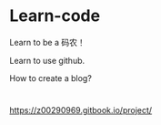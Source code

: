 Learn-code
==========

Learn to be a 码农！

Learn to use github.

How to create a blog?


# 
https://z00290969.gitbook.io/project/
